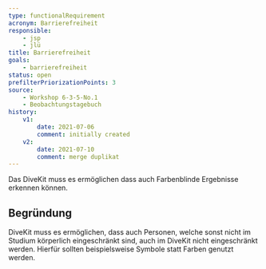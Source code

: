```yaml
---
type: functionalRequirement
acronym: Barrierefreiheit
responsible: 
    - jsp
    - jlü
title: Barrierefreiheit
goals: 
    - barrierefreiheit
status: open
prefilterPriorizationPoints: 3
source:
    - Workshop 6-3-5-No.1
    - Beobachtungstagebuch
history:
    v1:
        date: 2021-07-06
        comment: initially created
    v2:
        date: 2021-07-10
        comment: merge duplikat
---
```



Das DiveKit muss es ermöglichen dass auch Farbenblinde Ergebnisse erkennen können.

## Begründung

DiveKit muss es ermöglichen, dass auch Personen, welche sonst nicht im Studium körperlich eingeschränkt sind,
auch im DiveKit nicht eingeschränkt werden. Hierfür sollten beispielsweise Symbole statt Farben genutzt werden.
